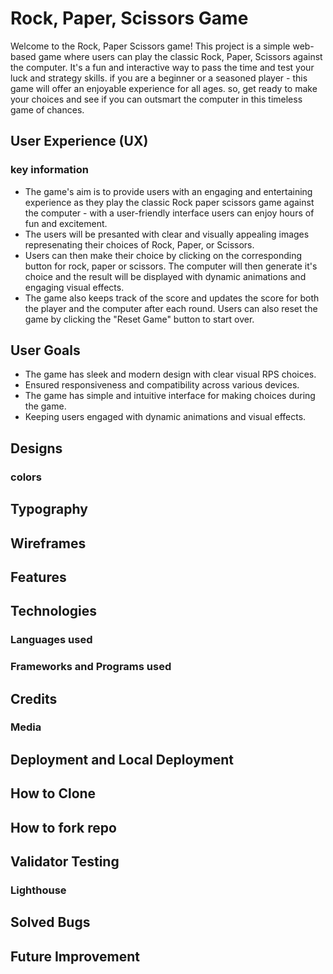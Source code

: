 # Rock, Paper, Scissors Game 

 Welcome to the Rock, Paper Scissors game! This project is a simple web-based game where users can play the classic Rock, Paper, Scissors against the computer. It's a fun and interactive way to pass the time and test your luck and strategy skills. if you are a beginner or a seasoned player - this game will offer an enjoyable experience for all ages. so, get ready to make your choices and see if you can outsmart the computer in this timeless game of chances. 

## User Experience (UX)
### key information

- The game's aim is to provide users with an engaging and entertaining experience as they play the classic Rock paper scissors game against the computer - with a user-friendly interface users can enjoy hours of fun and excitement. 
- The users will be presanted with clear and visually appealing images represenating their choices of Rock, Paper, or Scissors.
- Users can then make their choice by clicking on the corresponding button for rock, paper or scissors. The computer will then generate it's choice and the result will be displayed with dynamic animations and engaging visual effects. 
- The game also keeps track of the score and updates the score for both the player and the computer after each round. Users can also reset the game by clicking the "Reset Game" button to start over.

## User Goals

- The game has sleek and modern design with clear visual RPS choices.
- Ensured responsiveness and compatibility across various devices.
- The game has simple and intuitive interface for making choices during the game.
- Keeping users engaged with dynamic animations and visual effects.

## Designs 

### colors

## Typography 

## Wireframes

## Features

## Technologies 
### Languages used

### Frameworks and Programs used

## Credits
### Media 

## Deployment and Local Deployment 

## How to Clone 

## How to fork repo

## Validator Testing 
### Lighthouse

## Solved Bugs

## Future Improvement 

